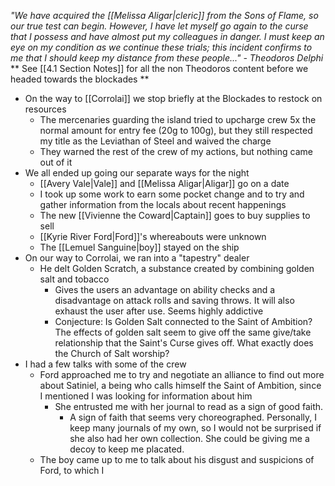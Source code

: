 *"We have acquired the [[Melissa Aligar|cleric]] from the Sons of Flame, so our true test can begin. However, I have let myself go again to the curse that I possess and have almost put my colleagues in danger. I must keep an eye on my condition as we continue these trials; this incident confirms to me that I should keep my distance from these people..." - Theodoros Delphi*
** See [[4.1 Section Notes]] for all the non Theodoros content before we headed towards the blockades ** 

- On the way to [[Corrolai]] we stop briefly at the Blockades to restock on resources
	- The mercenaries guarding the island tried to upcharge crew 5x the normal amount for entry fee (20g to 100g), but they still respected my title as the Leviathan of Steel and waived the charge
	- They warned the rest of the crew of my actions, but nothing came out of it
- We all ended up going our separate ways for the night
	- [[Avery Vale|Vale]] and [[Melissa Aligar|Aligar]] go on a date
	- I took up some work to earn some pocket change and to try and gather information from the locals about recent happenings
	- The new [[Vivienne the Coward|Captain]] goes to buy supplies to sell
	- [[Kyrie River Ford|Ford]]'s whereabouts were unknown
	- The [[Lemuel Sanguine|boy]] stayed on the ship
- On our way to Corrolai, we ran into a "tapestry" dealer
	- He delt Golden Scratch, a substance created by combining golden salt and tobacco
		- Gives the users an advantage on ability checks and a disadvantage on attack rolls and saving throws. It will also exhaust the user after use. Seems highly addictive
		- Conjecture: Is Golden Salt connected to the Saint of Ambition? The effects of golden salt seem to give off the same give/take relationship that the Saint's Curse gives off. What exactly does the Church of Salt worship?
- I had a few talks with some of the crew
	- Ford approached me to try and negotiate an alliance to find out more about Satiniel, a being who calls himself the Saint of Ambition, since I mentioned I was looking for information about him
		- She entrusted me with her journal to read as a sign of good faith. 
			- A sign of faith that seems very choreographed. Personally, I keep many journals of my own, so I would not be surprised if she also had her own collection. She could be giving me a decoy to keep me placated. 
	- The boy came up to me to talk about his disgust and suspicions of Ford, to which I 
